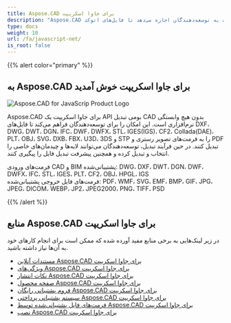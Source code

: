 ```yaml
---
title: Aspose.CAD برای جاوا اسکریپت
description: "Aspose.CAD برای جاوا اسکریپت به توسعه‌دهندگان اجازه می‌دهد تا فایل‌های اتوکد DWG، DXF، DWT و سایر فرمت‌های CAD و BIM را باز کرده، بخوانند و پردازش کنند، مانند: DGN، DWF، DWFX، IFC، STL، IGES، PLT، CF2، OBJ، HPGL، IGS."
type: docs
weight: 10
url: /fa/javascript-net/
is_root: false
---
```


{{% alert color="primary" %}}

## **به Aspose.CAD برای جاوا اسکریپت خوش آمدید**

![Aspose.CAD for JavaScrip Product Logo](/cad/_assets/home_5.png)

Aspose.CAD برای جاوا اسکریپت یک API بومی تبدیل CAD بدون هیچ وابستگی نرم‌افزاری است. این امکان را برای توسعه‌دهندگان فراهم می‌کند تا فایل‌های DXF، DWG، DWT، DGN، IFC، DWF، DWFX، STL، IGES(IGS)، CF2، Collada(DAE)، PLT، OBJ، SVG، DXB، FBX، U3D، 3DS و STP را به فرمت‌های تصویر رستری و PDF تبدیل کنند.
در حین فرآیند تبدیل، توسعه‌دهندگان می‌توانند لایه‌ها و چیدمان‌های خاصی را انتخاب و تبدیل کرده و همچنین پیشرفت تبدیل فایل را پیگیری کنند.

فرمت‌های ورودی CAD و BIM پشتیبانی‌شده: DWG، DXF، DWT، DGN، DWF، DWFX، IFC، STL، IGES، PLT، CF2، OBJ، HPGL، IGS  
فرمت‌های فایل خروجی پشتیبانی‌شده: PDF، WMF، SVG، EMF، BMP، GIF، JPG، JPEG، DICOM، WEBP، JP2، JPEG2000، PNG، TIFF، PSD

{{% /alert %}}

## **منابع Aspose.CAD برای جاوا اسکریپت**

در زیر لینک‌هایی به برخی منابع مفید آورده شده که ممکن است برای انجام کارهای خود به آن‌ها نیاز داشته باشید.

- [مستندات آنلاین Aspose.CAD برای جاوا اسکریپت](/fa/cad/javascript-net/)
- [ویژگی‌های Aspose.CAD برای جاوا اسکریپت](/fa/cad/javascript-net/features/)
- [نکات انتشار Aspose.CAD برای جاوا اسکریپت](https://releases.aspose.com/cad/javascript-net/release-notes/)
- [صفحه محصول Aspose.CAD برای جاوا اسکریپت](https://products.aspose.com/cad/javascript-net/)
- [فروم پشتیبانی رایگان Aspose.CAD برای جاوا اسکریپت](https://forum.aspose.com/c/cad/19)
- [سیستم پشتیبانی پرداختی Aspose.CAD برای جاوا اسکریپت](https://helpdesk.aspose.com/)
- [فرمت‌های فایل پشتیبانی‌شده توسط Aspose.CAD برای جاوا اسکریپت](/fa/cad/javascript-net/supported-file-formats/)
- [نصب Aspose.CAD برای جاوا اسکریپت](/fa/cad/javascript-net/installation/)

